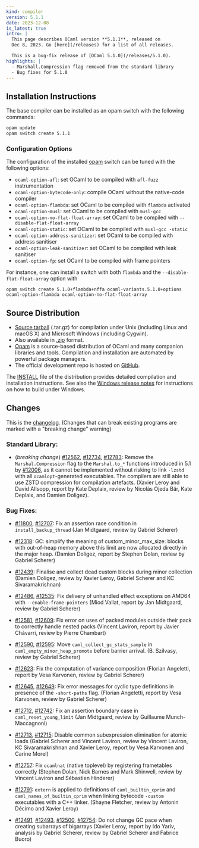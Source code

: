 ```yaml
---
kind: compiler
version: 5.1.1
date: 2023-12-08
is_latest: true
intro: |
  This page describes OCaml version **5.1.1**, released on
  Dec 8, 2023. Go [here](/releases) for a list of all releases.

  This is a bug-fix release of [OCaml 5.1.0](/releases/5.1.0).
highlights: |
  - Marshall.Compression flag removed from the standard library
  - Bug fixes for 5.1.0
---
```


## Installation Instructions

The base compiler can be installed as an opam switch with the following commands:
```bash
opam update
opam switch create 5.1.1
```

### Configuration Options

The configuration of the installed [opam](https://opam.ocaml.org/) switch can be tuned with the
following options:

- `ocaml-option-afl`: set OCaml to be compiled with `afl-fuzz` instrumentation
- `ocaml-option-bytecode-only`: compile OCaml without the native-code compiler
- `ocaml-option-flambda`: set OCaml to be compiled with `flambda` activated
- `ocaml-option-musl`: set OCaml to be compiled with `musl-gcc`
- `ocaml-option-no-flat-float-array`: set OCaml to be compiled with `--disable-flat-float-array`
- `ocaml-option-static`: set OCaml to be compiled with `musl-gcc -static`
- `ocaml-option-address-sanitizer`: set OCaml to be compiled with address sanitiser
- `ocaml-option-leak-sanitizer`: set OCaml to be compiled with leak sanitiser
- `ocaml-option-fp`: set OCaml to be compiled with frame pointers

For instance, one can install a switch with both `flambda` and the `--disable-flat-float-array` option with

```
opam switch create 5.1.0+flambda+nffa ocaml-variants.5.1.0+options ocaml-option-flambda ocaml-option-no-flat-float-array
```


Source Distribution
-------------------

- [Source
  tarball](https://github.com/ocaml/ocaml/archive/5.1.1.tar.gz)
  (.tar.gz) for compilation under Unix (including Linux and macOS X)
  and Microsoft Windows (including Cygwin).
- Also available in
  [.zip](https://github.com/ocaml/ocaml/archive/5.1.1.zip)
  format.
- [Opam](https://opam.ocaml.org/) is a source-based distribution of
  OCaml and many companion libraries and tools. Compilation and
  installation are automated by powerful package managers.
- The official development repo is hosted on
  [GitHub](https://github.com/ocaml/ocaml).

The
[INSTALL](https://v2.ocaml.org/releases/5.1/notes/INSTALL.adoc) file
of the distribution provides detailed compilation and installation
instructions. See also the [Windows release
notes](https://v2.ocaml.org/releases/5.1/notes/README.win32.adoc) for
instructions on how to build under Windows.

## Changes 


This is the
[changelog](https://v2.ocaml.org/releases/5.1/notes/Changes).
(Changes that can break existing programs are marked with a "breaking change" warning)


### Standard Library:

* (*breaking change*) [#12562](https://github.com/ocaml/ocaml/issues/12562), [#12734](https://github.com/ocaml/ocaml/issues/12734), [#12783](https://github.com/ocaml/ocaml/issues/12783): Remove the `Marshal.Compression` flag to the
  `Marshal.to_*` functions introduced in 5.1 by [#12006](https://github.com/ocaml/ocaml/issues/12006), as it cannot
  be implemented without risking to link `-lzstd` with all
  `ocamlopt`-generated executables. The compilers are still able to use
  ZSTD compression for compilation artefacts.
  (Xavier Leroy and David Allsopp, report by Kate Deplaix, review by
   Nicolás Ojeda Bär, Kate Deplaix, and Damien Doligez).

### Bug Fixes:

- [#11800](https://github.com/ocaml/ocaml/issues/11800), [#12707](https://github.com/ocaml/ocaml/issues/12707): Fix an assertion race condition in `install_backup_thread`
  (Jan Midtgaard, review by Gabriel Scherer)

- [#12318](https://github.com/ocaml/ocaml/issues/12318): GC: simplify the meaning of custom_minor_max_size: blocks with
  out-of-heap memory above this limit are now allocated directly in
  the major heap.
  (Damien Doligez, report by Stephen Dolan, review by Gabriel Scherer)

- [#12439](https://github.com/ocaml/ocaml/issues/12439): Finalise and collect dead custom blocks during minor collection
  (Damien Doligez, review by Xavier Leroy, Gabriel Scherer and KC
  Sivaramakrishnan)

- [#12486](https://github.com/ocaml/ocaml/issues/12486), [#12535](https://github.com/ocaml/ocaml/issues/12535): Fix delivery of unhandled effect exceptions on AMD64 with
 `--enable-frame-pointers`
  (Miod Vallat, report by Jan Midtgaard, review by Gabriel Scherer)

- [#12581](https://github.com/ocaml/ocaml/issues/12581), [#12609](https://github.com/ocaml/ocaml/issues/12609): Fix error on uses of packed modules outside their pack
  to correctly handle nested packs
  (Vincent Laviron, report by Javier Chávarri, review by Pierre Chambart)

- [#12590](https://github.com/ocaml/ocaml/issues/12590), [#12595](https://github.com/ocaml/ocaml/issues/12595): Move `caml_collect_gc_stats_sample` in
  `caml_empty_minor_heap_promote` before barrier arrival.
  (B. Szilvasy, review by Gabriel Scherer)

- [#12623](https://github.com/ocaml/ocaml/issues/12623): Fix the computation of variance composition
  (Florian Angeletti, report by Vesa Karvonen, review by Gabriel Scherer)

- [#12645](https://github.com/ocaml/ocaml/issues/12645), [#12649](https://github.com/ocaml/ocaml/issues/12649): Fix error messages for cyclic type definitions in presence of
  the `-short-paths` flag.
  (Florian Angeletti, report by Vesa Karvonen, review by Gabriel Scherer)

- [#12712](https://github.com/ocaml/ocaml/issues/12712), [#12742](https://github.com/ocaml/ocaml/issues/12742): Fix an assertion boundary case in `caml_reset_young_limit`
  (Jan Midtgaard, review by Guillaume Munch-Maccagnoni)

- [#12713](https://github.com/ocaml/ocaml/issues/12713), [#12715](https://github.com/ocaml/ocaml/issues/12715): Disable common subexpression elimination for atomic loads
  (Gabriel Scherer and Vincent Laviron,
   review by Vincent Laviron, KC Sivaramakrishnan and Xavier Leroy,
   report by Vesa Karvonen and Carine Morel)

- [#12757](https://github.com/ocaml/ocaml/issues/12757): Fix `ocamlnat` (native toplevel) by registering frametables correctly
  (Stephen Dolan, Nick Barnes and Mark Shinwell,
   review by Vincent Laviron and Sébastien Hinderer)

- [#12791](https://github.com/ocaml/ocaml/issues/12791): `extern` is applied to definitions of `caml_builtin_cprim`
  and `caml_names_of_builtin_cprim` when linking bytecode `-custom`
  executables with a C++ linker.
  (Shayne Fletcher, review by Antonin Décimo and Xavier Leroy)


- [#12491](https://github.com/ocaml/ocaml/issues/12491), [#12493](https://github.com/ocaml/ocaml/issues/12493), [#12500](https://github.com/ocaml/ocaml/issues/12500), [#12754](https://github.com/ocaml/ocaml/issues/12754): Do not change GC pace when creating
  subarrays of bigarrays
  (Xavier Leroy, report by Ido Yariv, analysis by Gabriel Scherer,
   review by Gabriel Scherer and Fabrice Buoro)
